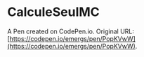 # CalculeSeuIMC

A Pen created on CodePen.io. Original URL: [https://codepen.io/emergs/pen/PopKVwW](https://codepen.io/emergs/pen/PopKVwW).

